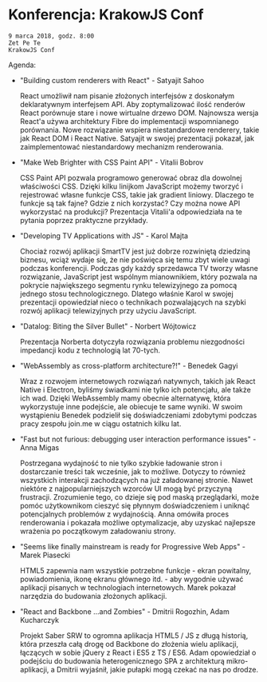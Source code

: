 # Konferencja: KrakowJS Conf

    9 marca 2018, godz. 8:00
    Zet Pe Te
    KrakowJS Conf

Agenda:

- "Building custom renderers with React" - Satyajit Sahoo
    
    React umożliwił nam pisanie złożonych interfejsów z doskonałym deklaratywnym interfejsem API. Aby zoptymalizować ilość renderów React porównuje stare i nowe wirtualne drzewo DOM. Najnowsza wersja React'a używa architektury Fibre do implementacji wspomnianego porównania. Nowe rozwiązanie wspiera niestandardowe renderery, takie jak React DOM i React Native. Satyajit w swojej prezentacji pokazał, jak zaimplementować niestandardowy mechanizm renderowania.

- "Make Web Brighter with CSS Paint API" - Vitalii Bobrov
    
    CSS Paint API pozwala programowo generować obraz dla dowolnej właściwości CSS. Dzięki kilku linijkom JavaScript możemy tworzyć i rejestrować własne funkcje CSS, takie jak gradient liniowy. Dlaczego te funkcje są tak fajne? Gdzie z nich korzystać? Czy można nowe API wykorzystać na produkcji? Prezentacja Vitalii'a odpowiedziała na te pytania poprzez praktyczne przykłady.

 - "Developing TV Applications with JS" - Karol Majta

    Chociaż rozwój aplikacji SmartTV jest już dobrze rozwiniętą dziedziną biznesu, wciąż wydaje się, że nie poświęca się temu zbyt wiele uwagi podczas konferencji. Podczas gdy każdy sprzedawca TV tworzy własne rozwiązanie, JavaScript jest wspólnym mianownikiem, który pozwala na pokrycie największego segmentu rynku telewizyjnego za pomocą jednego stosu technologicznego. Dlatego właśnie Karol w swojej prezentacji opowiedział nieco o technikach pozwalających na szybki rozwój aplikacji telewizyjnych przy użyciu JavaScript.

- "Datalog: Biting the Silver Bullet" - Norbert Wójtowicz

    Prezentacja Norberta dotyczyła rozwiązania problemu niezgodności impedancji kodu z technologią lat 70-tych.

- "WebAssembly as cross-platform architecture?!" - Benedek Gagyi

    Wraz z rozwojem internetowych rozwiązań natywnych, takich jak React Native i Electron, byliśmy świadkami nie tylko ich potencjału, ale także ich wad. Dzięki WebAssembly mamy obecnie alternatywę, która wykorzystuje inne podejście, ale obiecuje te same wyniki. W swoim wystąpieniu Benedek podzielił się doświadczeniami zdobytymi podczas pracy zespołu join.me w ciągu ostatnich kilku lat.

- "Fast but not furious: debugging user interaction performance issues" - Anna Migas

    Postrzegana wydajność to nie tylko szybkie ładowanie stron i dostarczanie treści tak wcześnie, jak to możliwe. Dotyczy to również wszystkich interakcji zachodzących na już załadowanej stronie. Nawet niektóre z najpopularniejszych wzorców UI mogą być przyczyną frustracji. Zrozumienie tego, co dzieje się pod maską przeglądarki, może pomóc użytkownikom cieszyć się płynnym doświadczeniem i uniknąć potencjalnych problemów z wydajnością. Anna omówiła proces renderowania i pokazała możliwe optymalizacje, aby uzyskać najlepsze wrażenia po początkowym załadowaniu strony.

- "Seems like finally mainstream is ready for Progressive Web Apps" - Marek Piasecki

    HTML5 zapewnia nam wszystkie potrzebne funkcje - ekran powitalny, powiadomienia, ikonę ekranu głównego itd. - aby wygodnie używać aplikacji pisanych w technologiach internetowych. Marek pokazał narzędzia do budowania złożonych aplikacji.

- "React and Backbone ...and Zombies" - Dmitrii Rogozhin, Adam Kucharczyk

    Projekt Saber SRW to ogromna aplikacja HTML5 / JS z długą historią, która przeszła całą drogę od Backbone do złożenia wielu aplikacji, łączących w sobie jQuery z React i ES5 z TS / ES6. Adam opowiedział o podejściu do budowania heterogenicznego SPA z architekturą mikro-aplikacji, a Dmitrii wyjaśnił, jakie pułapki mogą czekać na nas po drodze.